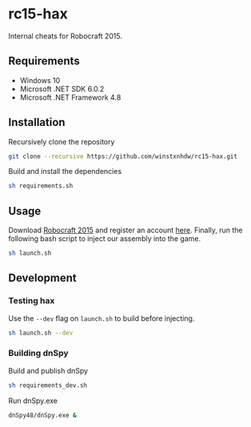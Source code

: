 # rc15-hax

Internal cheats for Robocraft 2015.

## Requirements

- Windows 10
- Microsoft .NET SDK 6.0.2
- Microsoft .NET Framework 4.8

## Installation

Recursively clone the repository

```bash
git clone --recursive https://github.com/winstxnhdw/rc15-hax.git
```

Build and install the dependencies

```bash
sh requirements.sh
```

## Usage

Download [Robocraft 2015](https://drive.google.com/file/d/1T3i7x2OC0GuELEWjSt_fuWAge-xAsZEi/view?usp=sharing) and register an account [here](https://phoenixsoftworks.net/register.html). Finally, run the following bash script to inject our assembly into the game.

```bash
sh launch.sh
```

## Development

### Testing hax

Use the `--dev` flag on `launch.sh` to build before injecting.

```bash
sh launch.sh --dev
```

### Building dnSpy

Build and publish dnSpy

```bash
sh requirements_dev.sh
```

Run dnSpy.exe

```bash
dnSpy48/dnSpy.exe &
```
